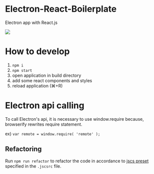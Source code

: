# Electron-React-Boilerplate
Electron app with React.js

![](./docs/screenshot.png)
# How to develop
1. `npm i`
2. `npm start`
3. open application in build directory
4. add some react components and styles
5. reload application (⌘+R)

# Electron api calling
To call Electron's api, it is necessary to use window.require because, browserify rewrites require statement.

ex) `var remote = window.require( 'remote' );`

## Refactoring

Run `npm run refactor` to refactor the code in accordance to [jscs preset](http://jscs.info/overview#presets) specified in the `.jscsrc` file.
